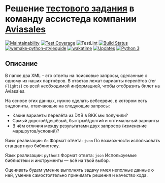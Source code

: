 # Решение [тестового задания](https://github.com/KosyanMedia/test-tasks/tree/master/assisted_team) в команду ассистеда компании [Aviasales](https://www.aviasales.ru/?origin=REN)

[![Maintainability](https://api.codeclimate.com/v1/badges/b3bfee84eada6b695083/maintainability)](https://codeclimate.com/github/ramilabd/airflight/maintainability)
[![Test Coverage](https://api.codeclimate.com/v1/badges/b3bfee84eada6b695083/test_coverage)](https://codeclimate.com/github/ramilabd/airflight/test_coverage)
![TestLint](https://github.com/ramilabd/airflight/actions/workflows/python-ci.yml/badge.svg)
[![Build Status](https://app.travis-ci.com/ramilabd/airflight.svg?branch=main)](https://app.travis-ci.com/ramilabd/airflight)
[![wemake-python-styleguide](https://img.shields.io/badge/style-wemake-000000.svg)](https://github.com/wemake-services/wemake-python-styleguide)
[![wakatime](https://wakatime.com/badge/user/1385d92c-8dfb-4f90-aece-78701e17aaa6/project/4f5bb958-8f47-4e50-ae76-b73092b214cc.svg)](https://wakatime.com/badge/user/1385d92c-8dfb-4f90-aece-78701e17aaa6/project/4f5bb958-8f47-4e50-ae76-b73092b214cc)
[![Updates](https://pyup.io/repos/github/ramilabd/airflight/shield.svg)](https://pyup.io/repos/github/ramilabd/airflight/)
[![Python 3](https://pyup.io/repos/github/ramilabd/airflight/python-3-shield.svg)](https://pyup.io/repos/github/ramilabd/airflight/)

## Описание

В папке два XML – это ответы на поисковые запросы, сделанные к одному из наших партнёров. В ответах лежат варианты перелётов (тег `Flights`) со всей необходимой информацией, чтобы отобразить билет на Aviasales.

На основе этих данных, нужно сделать вебсервис, в котором есть эндпоинты, отвечающие на следующие запросы:

- Какие варианты перелёта из DXB в BKK мы получили?
- Самый дорогой/дешёвый, быстрый/долгий и оптимальный варианты
- В чём отличия между результатами двух запросов (изменение маршрутов/условий)?

Язык реализации: `Go`
Формат ответа: `json`
По возможности использовать стандартную библиотеку.

Язык реализации: `python3`
Формат ответа: `json`
Используемые библиотеки и инструменты — всё на твой выбор.

Оценивать будем умение выполнять задачу имея неполные данные о ней, умение самостоятельно принимать решения и качество кода.
